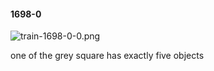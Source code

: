 #### 1698-0
![train-1698-0-0.png](https://github.com/lil-lab/nlvr/raw/master/nlvr/train/images/54/train-1698-0-0.png "train-1698-0-0.png")

one of the grey square has exactly five objects